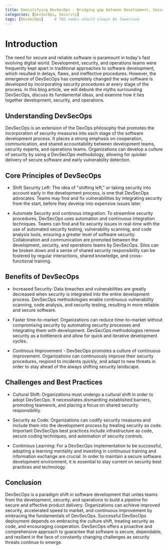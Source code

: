 ```yaml
---
title: Demistifying DevSecOps - Bridging gap between Development, Security and Operations
categories: [DevSecOps, Security]
tags: [DevSecOps]     # TAG names should always be lowercase
---
```


# Introduction

The need for secure and reliable software is paramount in today's fast evolving digital world. Development, security, and operations teams were frequently kept apart in traditional approaches to software development, which resulted in delays, flaws, and ineffective procedures. However, the emergence of DevSecOps has completely changed the way software is developed by incorporating security procedures at every stage of the process. In this blog article, we will debunk the myths surrounding DevSecOps, discuss its fundamental ideas, and examine how it ties together development, security, and operations.

## Understanding DevSecOps

DevSecOps is an extension of the DevOps philosophy that promotes the incorporation of security measures into each stage of the software development process. It places a strong emphasis on cooperation, communication, and shared accountability between development teams, security experts, and operations teams. Organizations can develop a culture of security by using a DevSecOps methodology, allowing for quicker delivery of secure software and early vulnerability detection.

## Core Principles of DevSecOps

- Shift Security Left: The idea of "shifting left," or taking security into account early in the development process, is one that DevSecOps advocates. Teams may find and fix vulnerabilities by integrating security from the start, before they develop into expensive issues later.

- Automate Security and continous integration: To streamline security procedures, DevSecOps uses automation and continuous integration techniques. Teams can find and fix security issues in real-time with the use of automated security testing, vulnerability scanning, and code analysis tools, ensuring a greater level of software security.
Collaboration and communication are promoted between the development, security, and operations teams by DevSecOps. Silos can be broken down and a sense of shared security responsibility can be fostered by regular interactions, shared knowledge, and cross-functional training.

## Benefits of DevSecOps

- Increased Security: Data breaches and vulnerabilities are greatly decreased when security is integrated into the entire development process. DevSecOps methodologies enable continuous vulnerability scanning, code analysis, and security testing, resulting in more reliable and secure software.

- Faster time-to-market: Organizations can reduce time-to-market without compromising security by automating security processes and integrating them with development. DevSecOps methodologies remove security as a bottleneck and allow for quick and iterative development cycles.

- Continous Improvement - DevSecOps promotes a culture of continuous improvement. Organizations can continuously improve their security procedures, respond to incidents quickly, and adapt to new threats in order to stay ahead of the always shifting security landscape.

## Challenges and Best Practices

- Cultural Shift: Organizations must undergo a cultural shift in order to adopt DevSecOps. It necessitates dismantling established barriers, promoting teamwork, and placing a focus on shared security responsibility.

- Security as Code: Organizations can codify security measures and include them into the development process by treating security as code. Important DevSecOps best practices include infrastructure as code, secure coding techniques, and automation of security controls.

- Continious Learning: For a DevSecOps implementation to be successful, adopting a learning mentality and investing in continuous training and information exchange are crucial. In order to maintain a secure software development environment, it is essential to stay current on security best practices and technology.

## Conclusion

DevSecOps is a paradigm shift in software development that unites teams from the development, security, and operations to build a pipeline for secure and effective product delivery. Organizations can achieve improved security, accelerated speed to market, and continuous improvement by embracing the fundamentals of DevSecOps. Successful DevSecOps deployment depends on embracing the culture shift, treating security as code, and encouraging cooperation. DevSecOps offers a proactive and comprehensive approach to guarantee that software is secure, dependable, and resilient in the face of constantly changing challenges as security threats continue to emerge.
